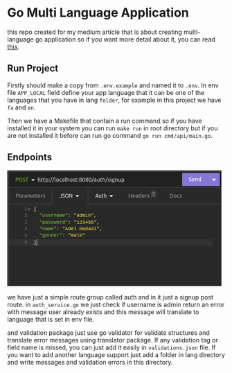 # Go Multi Language Application
this repo created for my medium article that is about creating multi-language go application so if you want more detail
about it, you can read [this](https://medium.com/p/97120749cab5).

## Run Project
Firstly should make a copy from `.env.example` and named it to `.env`. In env file
`APP_LOCAL` field define your app language that it can be one of the languages that you have in lang `folder`,
 for example in this project we have `fa` and `en`.

Then we have a Makefile that contain a run command so if you have installed it in your system
you can run `make run` in root directory but if you are not installed it before can run go command
`go run cmd/api/main.go`.

## Endpoints
![signup request](./img/signup-request.png)

we have just a simple route group called auth and in it just a signup post route.
in `auth_service.go` we just check if username is admin return an error with message
user already exists and this message will translate to language that is set in env file.

and validation package just use go validator for validate structures and translate error messages using
translator package. If any validation tag or field name is missed,
you can just add it easily in `validations.json` file. If you want to add another language support just 
add a folder in lang directory and write messages and validation errors in this directory.
